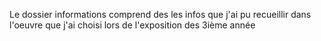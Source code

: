 Le dossier informations comprend des les infos que j'ai pu recueillir dans l'oeuvre que j'ai choisi lors de l'exposition des 3ième année
